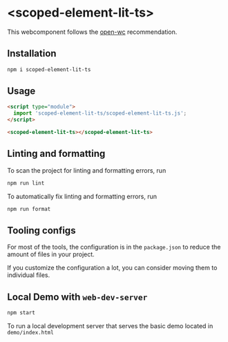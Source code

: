 # \<scoped-element-lit-ts>

This webcomponent follows the [open-wc](https://github.com/open-wc/open-wc) recommendation.

## Installation

```bash
npm i scoped-element-lit-ts
```

## Usage

```html
<script type="module">
  import 'scoped-element-lit-ts/scoped-element-lit-ts.js';
</script>

<scoped-element-lit-ts></scoped-element-lit-ts>
```

## Linting and formatting

To scan the project for linting and formatting errors, run

```bash
npm run lint
```

To automatically fix linting and formatting errors, run

```bash
npm run format
```


## Tooling configs

For most of the tools, the configuration is in the `package.json` to reduce the amount of files in your project.

If you customize the configuration a lot, you can consider moving them to individual files.

## Local Demo with `web-dev-server`

```bash
npm start
```

To run a local development server that serves the basic demo located in `demo/index.html`
